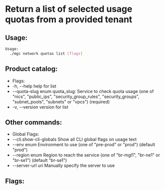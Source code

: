 # Return a list of selected usage quotas from a provided tenant

## Usage:
```bash
Usage:
  ./mgc network quotas list [flags]
```

## Product catalog:
- Flags:
- -h, --help              help for list
- --quota-slug enum   quota_slug: Service to check quota usage (one of "nics", "public_ips", "security_group_rules", "security_groups", "subnet_pools", "subnets" or "vpcs") (required)
- -v, --version           version for list

## Other commands:
- Global Flags:
- --cli.show-cli-globals   Show all CLI global flags on usage text
- --env enum               Environment to use (one of "pre-prod" or "prod") (default "prod")
- --region enum            Region to reach the service (one of "br-mgl1", "br-ne1" or "br-se1") (default "br-se1")
- --server-url uri         Manually specify the server to use

## Flags:
```bash

```

